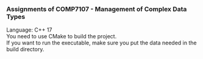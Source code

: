 ### Assignments of COMP7107 - Management of Complex Data Types

Language: C++ 17  
You need to use CMake to build the project.  
If you want to run the executable, make sure you put the data needed in the build directory.